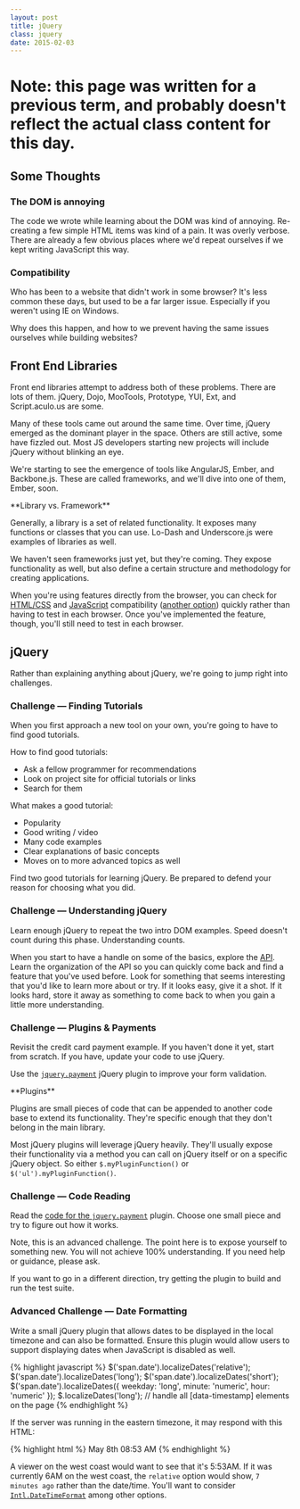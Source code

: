 ```yaml
---
layout: post
title: jQuery
class: jquery
date: 2015-02-03
---
```


# Note: this page was written for a previous term, and probably doesn't reflect the actual class content for this day.

## Some Thoughts

### The DOM is annoying

The code we wrote while learning about the DOM was kind of annoying.
Re-creating a few simple HTML items was kind of a pain. It was overly verbose.
There are already a few obvious places where we'd repeat ourselves if we kept
writing JavaScript this way.

### Compatibility

Who has been to a website that didn't work in some browser? It's less common
these days, but used to be a far larger issue. Especially if you weren't using
IE on Windows.

Why does this happen, and how to we prevent having the same issues ourselves
while building websites?


## Front End Libraries

Front end libraries attempt to address both of these problems. There are lots
of them. jQuery, Dojo, MooTools, Prototype, YUI, Ext, and Script.aculo.us are
some.

Many of these tools came out around the same time. Over time, jQuery emerged as
the dominant player in the space. Others are still active, some have fizzled
out. Most JS developers starting new projects will include jQuery without
blinking an eye.

We're starting to see the emergence of tools like AngularJS, Ember, and
Backbone.js. These are called frameworks, and we'll dive into one of them,
Ember, soon.

<aside>
**Library vs. Framework**

Generally, a library is a set of related functionality. It exposes many
functions or classes that you can use. Lo-Dash and Underscore.js were examples
of libraries as well.

We haven't seen frameworks just yet, but they're coming. They expose
functionality as well, but also define a certain structure and methodology for
creating applications.
</aside>

When you're using features directly from the browser, you can check for
[HTML/CSS][caniuse] and [JavaScript][es5-compat] compatibility
([another option][qm-compat]) quickly rather than having to test in each
browser. Once you've implemented the feature, though, you'll still need to test
in each browser.


## jQuery

Rather than explaining anything about jQuery, we're going to jump right into
challenges.

### Challenge &mdash; Finding Tutorials

When you first approach a new tool on your own, you're going to have to find
good tutorials.

How to find good tutorials:

* Ask a fellow programmer for recommendations
* Look on project site for official tutorials or links
* Search for them

What makes a good tutorial:

* Popularity
* Good writing / video
* Many code examples
* Clear explanations of basic concepts
* Moves on to more advanced topics as well

Find two good tutorials for learning jQuery. Be prepared to defend your reason
for choosing what you did.


### Challenge &mdash; Understanding jQuery

Learn enough jQuery to repeat the two intro DOM examples. Speed doesn't count
during this phase. Understanding counts.

When you start to have a handle on some of the basics, explore the
[API][jq-api]. Learn the organization of the API so you can quickly come back
and find a feature that you've used before. Look for something that seems
interesting that you'd like to learn more about or try. If it looks easy, give
it a shot. If it looks hard, store it away as something to come back to when
you gain a little more understanding.


### Challenge &mdash; Plugins & Payments

Revisit the credit card payment example. If you haven't done it yet, start from
scratch. If you have, update your code to use jQuery.

Use the [`jquery.payment`][stripe-payment] jQuery plugin to improve your form
validation.

<aside>
**Plugins**

Plugins are small pieces of code that can be appended to another code base to
extend its functionality. They're specific enough that they don't belong in the
main library.

Most jQuery plugins will leverage jQuery heavily. They'll usually expose their
functionality via a method you can call on jQuery itself or on a specific
jQuery object. So either `$.myPluginFunction()` or
`$('ul').myPluginFunction()`.
</aside>


### Challenge &mdash; Code Reading

Read the [code for the `jquery.payment`][stripe-payment-src] plugin. Choose one
small piece and try to figure out how it works.

Note, this is an advanced challenge. The point here is to expose yourself to
something new. You will not achieve 100% understanding. If you need help or
guidance, please ask.

If you want to go in a different direction, try getting the plugin to build and
run the test suite.


### Advanced Challenge &mdash; Date Formatting

Write a small jQuery plugin that allows dates to be displayed in the local
timezone and can also be formatted. Ensure this plugin would allow users to
support displaying dates when JavaScript is disabled as well.

{% highlight javascript %}
$('span.date').localizeDates('relative');
$('span.date').localizeDates('long');
$('span.date').localizeDates('short');
$('span.date').localizeDates({ weekday: 'long', minute: 'numeric', hour: 'numeric' });
$.localizeDates('long'); // handle all [data-timestamp] elements on the page
{% endhighlight %}

If the server was running in the eastern timezone, it may respond with this
HTML:

{% highlight html %}
<span class="date" data-timestamp="1399553615090">May 8th 08:53 AM</span>
{% endhighlight %}

A viewer on the west coast would want to see that it's 5:53AM. If it was
currently 6AM on the west coast, the `relative` option would show,
`7 minutes ago` rather than the date/time. You'll want to consider
[`Intl.DateTimeFormat`][mdn-dateTimeFormat] among other options.


[caniuse]: http://caniuse.com
[es5-compat]: http://kangax.github.io/es5-compat-table/
[qm-compat]: http://www.quirksmode.org/compatibility.html

[stripe-payment]: https://github.com/stripe/jquery.payment
[stripe-payment-src]: https://github.com/stripe/jquery.payment/blob/master/src/jquery.payment.coffee
[jq-api]: http://api.jquery.com
[mdn-dateTimeFormat]: https://developer.mozilla.org/en-US/docs/Web/JavaScript/Reference/Global_Objects/DateTimeFormat
[mdn-toLocaleString]: https://developer.mozilla.org/en-US/docs/Web/JavaScript/Reference/Global_Objects/Date/toLocaleString

